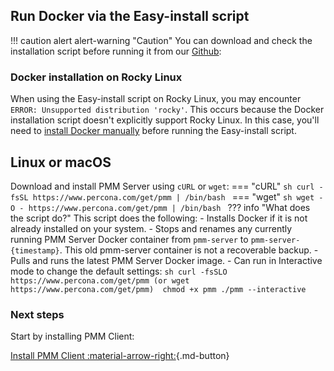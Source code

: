 ## Run Docker via the Easy-install script
!!! caution alert alert-warning "Caution"
    You can download and check the installation script before running it from our [Github](https://www.percona.com/get/pmm):


### Docker installation on Rocky Linux
When using the Easy-install script on Rocky Linux, you may encounter `ERROR: Unsupported distribution 'rocky'`. This occurs because the Docker installation script doesn't explicitly support Rocky Linux. In this case, you'll need to [install Docker manually](../docker/index.md#installation-options) before running the Easy-install script.

## Linux or macOS
Download and install PMM Server using `cURL` or `wget`:
=== "cURL"
    ```sh
    curl -fsSL https://www.percona.com/get/pmm | /bin/bash
    ```
=== "wget"
    ```sh
    wget -O - https://www.percona.com/get/pmm | /bin/bash
    ```
??? info "What does the script do?"
     This script does the following:
    - Installs Docker if it is not already installed on your system.
    - Stops and renames any currently running PMM Server Docker container from `pmm-server` to `pmm-server-{timestamp}`. This old pmm-server container is not a recoverable backup.
    - Pulls and runs the latest PMM Server Docker image.
    - Can run in Interactive mode to change the default settings:
        ```sh
        curl -fsSLO https://www.percona.com/get/pmm (or wget https://www.percona.com/get/pmm) 
        chmod +x pmm
        ./pmm --interactive
        ```
### Next steps
Start by installing PMM Client:

[Install PMM Client :material-arrow-right:](../../../install-pmm-client/index.md){.md-button}
